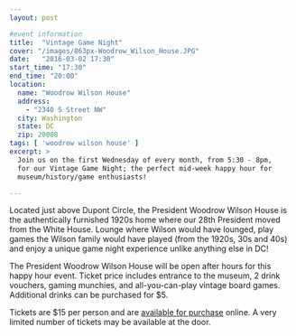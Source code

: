 ```yaml
---
layout: post

#event information
title:  "Vintage Game Night"
cover: "/images/863px-Woodrow_Wilson_House.JPG"
date:   "2016-03-02 17:30"
start_time: "17:30"
end_time: "20:00"
location:
  name: "Woodrow Wilson House"
  address:
    - "2340 S Street NW"
  city: Washington
  state: DC
  zip: 20008
tags: [ 'woodrow wilson house' ]
excerpt: >
  Join us on the first Wednesday of every month, from 5:30 - 8pm, 
  for our Vintage Game Night; the perfect mid-week happy hour for
  museum/history/game enthusiasts!

---
```


Located just above Dupont Circle, the President Woodrow Wilson
House is the authentically furnished 1920s home where our 28th
President moved from the White House. Lounge where Wilson would
have lounged, play games the Wilson family would have played
(from the 1920s, 30s and 40s) and enjoy a unique game night
experience unlike anything else in DC!

The President Woodrow Wilson House will be open after hours for
this happy hour event. Ticket price includes entrance to the museum,
2 drink vouchers, gaming munchies, and all-you-can-play vintage
board games. Additional drinks can be purchased for $5.

Tickets are $15 per person and are [available for purchase](http://www.woodrowwilsonhouse.org/event/vintage-game-night-march-2-2) online.
A very limited number of tickets may be available at the door.
